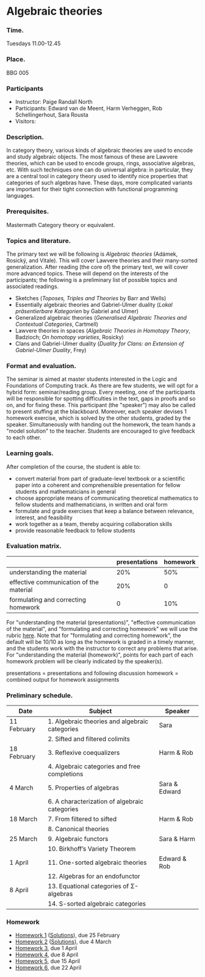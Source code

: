 # Algebraic theories

### Time.
Tuesdays 11.00-12.45

### Place.
BBG 005

### Participants
- Instructor: Paige Randall North
- Participants: Edward van de Meent, Harm Verheggen, Rob Schellingerhout, Sara Rousta
- Visitors: 

### Description.
In category theory, various kinds of algebraic theories are used to encode and study algebraic objects. The most famous of these are Lawvere theories, which can be used to encode groups, rings, associative algebras, etc. With such techniques one can do universal algebra: in particular, they are a central tool in category theory used to identify nice properties that categories of such algebras have. These days, more complicated variants are important for their tight connection with functional programming languages.

### Prerequisites.
Mastermath Category theory or equivalent.

### Topics and literature.
The primary text we will be following is *Algebraic theories* (Adámek, Rosický, and Vitale). This will cover Lawvere theories and their many-sorted generalization. After reading (the core of) the primary text, we will cover more advanced topics. These will depend on the interests of the participants; the following is a preliminary list of possible topics and associated readings.
- Sketches (_Toposes, Triples and Theories_ by Barr and Wells)
- Essentially algebraic theories and Gabriel-Ulmer duality (_Lokal präsentierbare Kategorien_ by Gabriel and Ulmer)
- Generalized algebraic theories (_Generalised Algebraic Theories and Contextual Categories_, Cartmell)
- Lawvere theories in spaces (_Algebraic Theories in Homotopy Theory_, Badzioch; _On homotopy varieties_, Rosicky)
- Clans and Gabriel-Ulmer duality (_Duality for Clans: an Extension of Gabriel-Ulmer Duality_, Frey)

### Format and evaluation.
The seminar is aimed at master students interested in the Logic and Foundations of Computing track. As there are few students, we will opt for a hybrid form: seminar/reading group. Every meeting, one of the participants will be responsible for spotting difficulties in the text, gaps in proofs and so on, and for fixing these. This participant (the "speaker") may also be called to present stuffing at the blackboard. Moreover, each speaker devises 1 homework exercise, which is solved by the other students, graded by the speaker. Simultaneously with handing out the homework, the team hands a "model solution" to the teacher. Students are encouraged to give feedback to each other.

### Learning goals.
After completion of the course, the student is able to:
- convert material from part of graduate-level textbook or a scientific paper into a coherent and comprehensible presentation for fellow students and mathematicians in general
- choose appropriate means of communicating theoretical mathematics to fellow students and mathematicians, in written and oral form
- formulate and grade exercises that keep a balance between relevance, interest, and feasibility
- work together as a team, thereby acquiring collaboration skills
- provide reasonable feedback to fellow students

### Evaluation matrix. 

| | presentations	| homework |
|-|---------------|----------|
|understanding the material	| 20%	| 50% |
| effective communication of the material	| 20%	| 0 |
| formulating and correcting homework	| 0	| 10% |

For "understanding the material (presentations)", "effective communication of the material", and "formulating and correcting homework" we will use the rubric [here](rubric.pdf). Note that for "formulating and correcting homework", the default will be 10/10 as long as the homework is graded in a timely manner, and the students work with the instructor to correct any problems that arise. For "understanding the material (homework)", points for each part of each homework problem will be clearly indicated by the speaker(s). 

presentations = presentations and following discussion
homework = combined output for homework assignments

### Preliminary schedule.

| Date | Subject | Speaker |
|------|---------|---------|
| 11 February	| 1. Algebraic theories and algebraic categories	| Sara |
| |	2. Sifted and filtered colimits |	|
| 18 February	| 3. Reflexive coequalizers	| Harm & Rob |
| |	4. Algebraic categories and free completions	| |
| 4 March	| 5. Properties of algebras	| Sara & Edward |
| |	6. A characterization of algebraic categories	| |
| 18 March	| 7. From filtered to sifted	| Harm & Rob |
| |	8. Canonical theories	| |
| 25 March |	9. Algebraic functors	| Sara & Harm |
| |	10. Birkhoff’s Variety Theorem	| |
| 1 April	| 11. One-sorted algebraic theories	| Edward & Rob |
| | 	12. Algebras for an endofunctor	| |
| 8 April	| 13. Equational categories of Σ-algebras |  |	
| |	14. S-sorted algebraic categories	| |

### Homework
- [Homework 1](HW1.pdf) ([Solutions](HW1-solutions.pdf)), due 25 February
- [Homework 2](Seminar_HW2.pdf) ([Solutions](HW2_ALGT_solution[26].pdf)), due 4 March
- [Homework 3](HW3_ALgT.pdf), due 1 April
- [Homework 4](HW4_ALGT[30].pdf), due 8 April
- [Homework 5](Seminar_HW5[89].pdf), due 15 April
- [Homework 6](logic_seminar_homework_rob_edward.pdf), due 22 April


